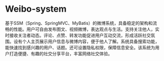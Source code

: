 # Weibo-system
基于SSM（Spring、SpringMVC、MyBatis）的微博系统，具备稳定的架构和流畅的性能。用户可自由发布图文、视频微博，表达观点与生活。支持关注他人，实时接收关注者动态。评论、点赞、转发功能促进用户互动交流，形成活跃社交氛围。设有个人主页展示用户信息与微博内容，便于他人了解。系统具备搜索功能，能快速找到感兴趣的用户、话题。还可设置隐私权限，保障信息安全。该系统为用户打造便捷、有趣的社交分享平台，丰富网络社交体验。 
